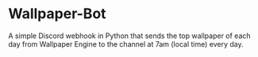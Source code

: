  # Wallpaper-Bot

A simple Discord webhook in Python that sends the top wallpaper of each day from Wallpaper Engine to the channel at 7am (local time) every day.

